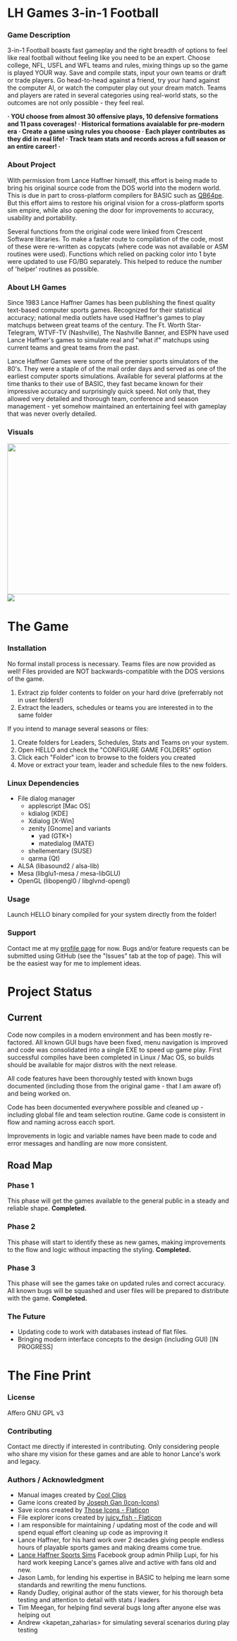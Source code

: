 # LH Games 3-in-1 Football #

### Game Description ###
3-in-1 Football boasts fast gameplay and the right breadth of options to feel like real football without feeling like you need to be an expert. Choose college, NFL, USFL and WFL teams and rules, mixing things up so the game is played YOUR way. Save and compile stats, input your own teams or draft or trade players. Go head-to-head against a friend, try your hand against the computer AI, or watch the computer play out your dream match. Teams and players are rated in several categories using real-world stats, so the outcomes are not only possible - they feel real.

**· YOU choose from almost 30 offensive plays, 10 defensive formations and 11 pass coverages! · Historical formations avaialable for pre-modern era · Create a game using rules you chooose · Each player contributes as they did in real life! · Track team stats and records across a full season or an entire career! ·**

### About Project ###
With permission from Lance Haffner himself, this effort is being made to bring his original source code from the DOS world into the modern world. This is due in part to cross-platform compilers for BASIC such as [QB64pe](https://github.com/QB64-Phoenix-Edition/QB64pe). But this effort aims to restore his original vision for a cross-platform sports sim empire, while also opening the door for improvements to accuracy, usability and portability.

Several functions from the original code were linked from Crescent Software libraries. To make a faster route to compilation of the code, most of these were re-written as copycats (where code was not available or ASM routines were used). Functions which relied on packing color into 1 byte were updated to use FG/BG separately. This helped to reduce the number of 'helper' routines as possible.

### About LH Games ###
Since 1983 Lance Haffner Games has been publishing the finest quality text-based computer sports games. Recognized for their statistical accuracy; national media outlets have used Haffner's games to play matchups between great teams of the century. The Ft. Worth Star-Telegram, WTVF-TV (Nashville), The Nashville Banner, and ESPN have used Lance Haffner's games to simulate real and "what if" matchups using current teams and great teams from the past.

Lance Haffner Games were some of the premier sports simulators of the 80's. They were a staple of of the mail order days and served as one of the earliest computer sports simulations. Available for several platforms at the time thanks to their use of BASIC, they fast became known for their impressive accuracy and surprisingly quick speed. Not only that, they allowed very detailed and thorough team, conference and season management - yet somehow maintained an entertaining feel with gameplay that was never overly detailed. 

### Visuals ###
<img src="fb-manual.png" width=580 height=342>
<img src="fb-screen1.png">

# The Game #

### Installation ###

No formal install process is necessary. Teams files are now provided as well! Files provided are NOT backwards-compatible with the DOS versions of the game.
1) Extract zip folder contents to folder on your hard drive (preferrably not in user folders!)
2) Extract the leaders, schedules or teams you are interested in to the same folder

If you intend to manage several seasons or files:
1) Create folders for Leaders, Schedules, Stats and Teams on your system.
2) Open HELLO and check the "CONFIGURE GAME FOLDERS" option
3) Click each "Folder" icon to browse to the folders you created
4) Move or extract your team, leader and schedule files to the new folders.

### Linux Dependencies ####
- File dialog manager
  - applescript [Mac OS]
  - kdialog	[KDE]
  - Xdialog [X-Win]
  - zenity [Gnome] and variants
    - yad (GTK+)
    - matedialog (MATE)
   - shellementary (SUSE)
   - qarma (Qt)
- ALSA (libasound2 / alsa-lib)
- Mesa (libglu1-mesa / mesa-libGLU)
- OpenGL (libopengl0 / libglvnd-opengl)

### Usage
Launch HELLO binary compiled for your system directly from the folder!

### Support ###
Contact me at my [profile page](https://github.com/jleonard2099/jleonard2099/tree/main) for now.
Bugs and/or feature requests can be submitted using GitHub (see the "Issues" tab at the top of page). This will be the easiest way for me to implement ideas.

# Project Status #
## Current ##
Code now compiles in a modern environment and has been mostly re-factored. All known GUI bugs have been fixed, menu navigation is improved and code was consolidated into a single EXE to speed up game play. First successful compiles have been completed in Linux / Mac OS, so builds should be available for major distros with the next release.

All code features have been thoroughly tested with known bugs documented (including those from the original game - that I am aware of) and being worked on.

Code has been documented everywhere possible and cleaned up - including   global file and team selection routine. Game code is consistent in flow and naming across eacch sport.

Improvements in logic and variable names have been made to code and error messages and handling are now more consistent.

## Road Map ##
### Phase 1 ###
This phase will get the games available to the general public in a steady and reliable shape.
**Completed.**

### Phase 2 ###
This phase will start to identify these as new games, making improvements to the flow and logic without impacting the styling.
**Completed.**

### Phase 3 ###
This phase will see the games take on updated rules and correct accuracy. All known bugs will be squashed and user files will be prepared to distribute with the game.
**Completed.**

### The Future ###
- Updating code to work with databases instead of flat files.
- Bringing modern interface concepts to the design (including GUI) [IN PROGRESS]

# The Fine Print #

### License ###
Affero GNU GPL v3

### Contributing ###
Contact me directly if interested in contributing. Only considering people who share my vision for these games and are able to honor Lance's work and legacy.

### Authors / Acknowledgment ###
- Manual images created by [Cool Clips](http://search.coolclips.com/)
- Game icons created by [Joseph Gan (Icon-Icons)](https://icon-icons.com/users/XHgnBHIfJk0ZlajSy0A0x/icon-sets/)
- Save icons created by [Those Icons - Flaticon](https://www.flaticon.com/free-icons/save)
- File explorer icons created by [juicy_fish - Flaticon](https://www.flaticon.com/free-icons/file-explorer)
- I am responsible for maintaining / updating most of the code and will spend equal effort cleaning up code as improving it
- Lance Haffner, for his hard work over 2 decades giving people endless hours of playable sports games and making dreams come true.
- [Lance Haffner Sports Sims](https://www.facebook.com/groups/115923978469802) Facebook group admin Philip Lupi, for his hard work keeping Lance's games alive and active with fans old and new.
- Jason Lamb, for lending his expertise in BASIC to helping me learn some standards and rewriting the menu functions.
- Randy Dudley, original author of the stats viewer, for his thorough beta testing and attention to detail with stats / leaders
- Tim Meegan, for helping find several bugs long after anyone else was helping out
- Andrew <kapetan_zaharias> for simulating several scenarios during play testing
